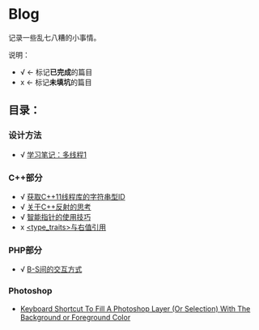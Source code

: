 # Blog
记录一些乱七八糟的小事情。

说明：
- √ <- 标记**已完成**的篇目
- x <- 标记**未填坑**的篇目

## 目录：

### 设计方法
- √ [学习笔记：多线程1](/articles/004.md)

### C++部分
- √ [获取C++11线程库的字符串型ID](/articles/001.md)  
- √ [关于C++反射的思考](/articles/002.md)  
- √ [智能指针的使用技巧](/articles/003.md)
- x [&lt;type_traits&gt;与右值引用](/articles/006.md)

### PHP部分
- √ [B-S间的交互方式](/articles/005.md)

### Photoshop
- [Keyboard Shortcut To Fill A Photoshop Layer (Or Selection) With The Background or Foreground Color](/articles/007.md)

